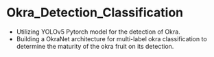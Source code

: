 # Okra_Detection_Classification
- Utilizing YOLOv5 Pytorch model for the detection of Okra.
- Building a OkraNet architecture for multi-label okra classification to determine the maturity of the okra fruit on its detection. 
